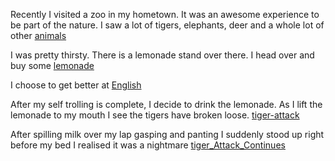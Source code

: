 Recently I visited a zoo in my hometown. It was an awesome experience to be part of the
nature. I saw a lot of tigers, elephants, deer and a whole lot of other [animals](../animal/animal.md)

I was pretty thirsty. There is a lemonade stand over there.
I head over and buy some [lemonade](../drink/lemonade/lemonade.md)

I choose to get better at [English](../get-better-at-english/english.md)

After my self trolling is complete, I decide to drink the lemonade.
As I lift the lemonade to my mouth I see the tigers have broken loose.
[tiger-attack](../tiger-attack/tiger-attack.md)

After spilling milk over my lap gasping and panting I suddenly stood up right before my bed I realised it was a nightmare [tiger_Attack_Continues](../tiger-attack/tiger_attack_continues.md)